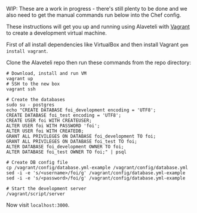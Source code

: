 WIP: These are a work in progress - there's still plenty to be done and we also
need to get the manual commands run below into the Chef config.

These instructions will get you up and running using Alaveteli with
[Vagrant](http://vagrantup.com) to create a development virtual machine.

First of all install dependencies like VirtualBox and then install Vagrant
`gem install vagrant`.

Clone the Alaveteli repo then run these commands from the repo directory:

    # Download, install and run VM
    vagrant up
    # SSH to the new box
    vagrant ssh

    # Create the databases
    sudo su - postgres
    echo "CREATE DATABASE foi_development encoding = 'UTF8';
    CREATE DATABASE foi_test encoding = 'UTF8';
    CREATE USER foi WITH CREATEUSER;
    ALTER USER foi WITH PASSWORD 'foi';
    ALTER USER foi WITH CREATEDB;
    GRANT ALL PRIVILEGES ON DATABASE foi_development TO foi;
    GRANT ALL PRIVILEGES ON DATABASE foi_test TO foi;
    ALTER DATABASE foi_development OWNER TO foi;
    ALTER DATABASE foi_test OWNER TO foi;" | psql

    # Create DB config file
    cp /vagrant/config/database.yml-example /vagrant/config/database.yml
    sed -i -e 's/<username>/foi/g' /vagrant/config/database.yml-example
    sed -i -e 's/<password>/foi/g' /vagrant/config/database.yml-example

    # Start the development server
    /vagrant/script/server

Now visit `localhost:3000`.
